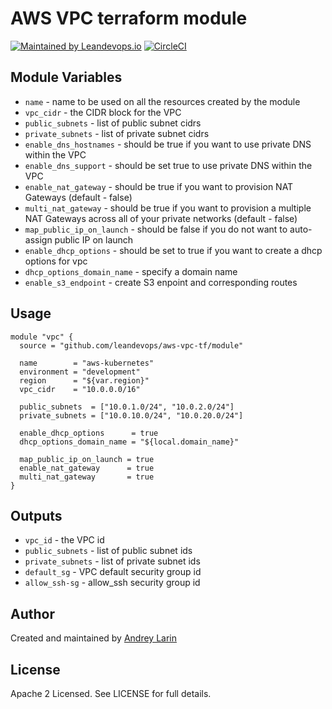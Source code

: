 # AWS VPC terraform module
[![Maintained by Leandevops.io](https://img.shields.io/badge/maintained%20by-leandevops-green.svg)](https://img.shields.io/badge/maintained%20by-leandevops-green.svg)
[![CircleCI](https://circleci.com/gh/leandevops/terraform-aws-vpc.svg?style=svg)](https://circleci.com/gh/leandevops/terraform-aws-vpc)

## Module Variables

- `name` - name to be used on all the resources created by the module
- `vpc_cidr` - the CIDR block for the VPC
- `public_subnets` - list of public subnet cidrs
- `private_subnets` - list of private subnet cidrs
- `enable_dns_hostnames` - should be true if you want to use private DNS within the VPC
- `enable_dns_support` - should be set true to use private DNS within the VPC
- `enable_nat_gateway` - should be true if you want to provision NAT Gateways (default - false)
- `multi_nat_gateway` - should be true if you want to provision a multiple NAT Gateways across all of your private networks (default - false)
- `map_public_ip_on_launch` - should be false if you do not want to auto-assign public IP on launch
- `enable_dhcp_options` - should be set to true if you want to create a dhcp options for vpc
- `dhcp_options_domain_name` - specify a domain name
- `enable_s3_endpoint` - create S3 enpoint and corresponding routes

## Usage

```hcl
module "vpc" {
  source = "github.com/leandevops/aws-vpc-tf/module"

  name        = "aws-kubernetes"
  environment = "development"
  region      = "${var.region}"
  vpc_cidr    = "10.0.0.0/16"

  public_subnets  = ["10.0.1.0/24", "10.0.2.0/24"]
  private_subnets = ["10.0.10.0/24", "10.0.20.0/24"]

  enable_dhcp_options      = true
  dhcp_options_domain_name = "${local.domain_name}"

  map_public_ip_on_launch = true
  enable_nat_gateway      = true
  multi_nat_gateway       = true
}
```

## Outputs

- `vpc_id` - the VPC id
- `public_subnets` - list of public subnet ids
- `private_subnets` - list of private subnet ids
- `default_sg` - VPC default security group id
- `allow_ssh-sg` - allow_ssh security group id

## Author

Created and maintained by [Andrey Larin](https://github.com/lestex)

## License

Apache 2 Licensed. See LICENSE for full details.

